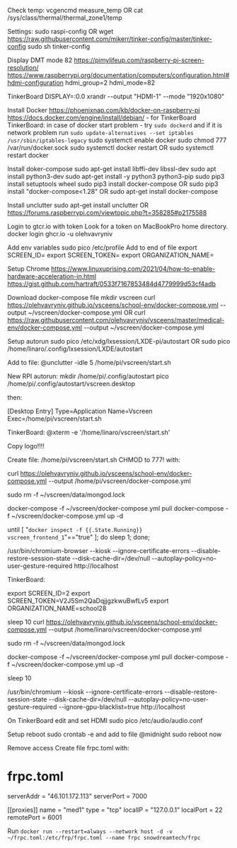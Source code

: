 Check temp:
vcgencmd measure_temp
OR
cat /sys/class/thermal/thermal_zone1/temp

Settings:
sudo raspi-config
OR
wget https://raw.githubusercontent.com/mikerr/tinker-config/master/tinker-config
sudo sh tinker-config

Display
DMT mode 82
https://pimylifeup.com/raspberry-pi-screen-resolution/
https://www.raspberrypi.org/documentation/computers/configuration.html#hdmi-configuration
hdmi_group=2
hdmi_mode=82

TinkerBoard
DISPLAY=:0.0 xrandr --output "HDMI-1" --mode "1920x1080"


Install Docker
https://phoenixnap.com/kb/docker-on-raspberry-pi
https://docs.docker.com/engine/install/debian/ - for TinkerBoard
TinkerBoard: in case of docker start problem - try `sudo dockerd` and if it is network problem run `sudo update-alternatives --set iptables /usr/sbin/iptables-legacy`
sudo systemctl enable docker
sudo chmod 777 /var/run/docker.sock
sudo systemctl docker restart
OR
sudo systemctl restart docker

Install doker-compose
sudo apt-get install libffi-dev libssl-dev
sudo apt install python3-dev
sudo apt-get install -y python3 python3-pip
sudo pip3 install setuptools wheel
sudo pip3 install docker-compose
OR
sudo pip3 install "docker-compose<1.28"
OR
sudo apt-get install docker-compose

Install unclutter
sudo apt-get install unclutter
OR
https://forums.raspberrypi.com/viewtopic.php?t=358285#p2175588

Login to gtcr.io with token
Look for a token on MacBookPro home directory.
docker login ghcr.io -u olehvavryniv

Add env variables
sudo pico /etc/profile
Add to end of file
export SCREEN_ID=
export SCREEN_TOKEN=
export ORGANIZATION_NAME=


Setup Chrome
https://www.linuxuprising.com/2021/04/how-to-enable-hardware-acceleration-in.html
https://gist.github.com/hartraft/0533f7167853484d4779999d53cf4adb


Download docker-compose file
mkdir vscreen
curl https://olehvavryniv.github.io/vsceens/school-env/docker-compose.yml --output ~/vscreen/docker-compose.yml
OR
curl https://raw.githubusercontent.com/olehvavryniv/vsceens/master/medical-env/docker-compose.yml --output ~/vscreen/docker-compose.yml

Setup autorun
sudo pico /etc/xdg/lxsession/LXDE-pi/autostart
OR
sudo pico /home/linaro/.config/lxsession/LXDE/autostart

Add to file:
@unclutter -idle 5
/home/pi/vscreen/start.sh

New RPI autorun:
mkdir /home/pi/.config/autostart
pico /home/pi/.config/autostart/vscreen.desktop

then:

[Desktop Entry]
Type=Application
Name=Vscreen
Exec=/home/pi/vscreen/start.sh


TinkerBoard:
@xterm -e '/home/linaro/vscreen/start.sh'

Copy logo!!!!


Create file:
/home/pi/vscreen/start.sh
CHMOD to 777!
with:

curl https://olehvavryniv.github.io/vsceens/school-env/docker-compose.yml --output /home/pi/vscreen/docker-compose.yml

sudo rm -f ~/vscreen/data/mongod.lock

docker-compose -f ~/vscreen/docker-compose.yml pull
docker-compose -f ~/vscreen/docker-compose.yml up -d

until [ "`docker inspect -f {{.State.Running}} vscreen_frontend_1`"=="true" ]; do
    sleep 1;
done;

/usr/bin/chromium-browser --kiosk --ignore-certificate-errors --disable-restore-session-state --disk-cache-dir=/dev/null --autoplay-policy=no-user-gesture-required http://localhost




TinkerBoard:

export SCREEN_ID=2
export SCREEN_TOKEN=V2J5Sm2QaDqjjgzkwuBwfLv5
export ORGANIZATION_NAME=school28

sleep 10
curl https://olehvavryniv.github.io/vsceens/school-env/docker-compose.yml --output /home/linaro/vscreen/docker-compose.yml

sudo rm -f ~/vscreen/data/mongod.lock

docker-compose -f ~/vscreen/docker-compose.yml pull
docker-compose -f ~/vscreen/docker-compose.yml up -d

sleep 10

/usr/bin/chromium --kiosk --ignore-certificate-errors --disable-restore-session-state --disk-cache-dir=/dev/null --autoplay-policy=no-user-gesture-required --ignore-gpu-blacklist=true http://localhost



On TinkerBoard
edit and set HDMI
sudo pico /etc/audio/audio.conf


Setup reboot
sudo crontab -e
and add to file
@midnight sudo reboot now


Remove access
Create file frpc.toml with:
# frpc.toml
serverAddr = "46.101.172.113"
serverPort = 7000

[[proxies]]
name = "med1"
type = "tcp"
localIP = "127.0.0.1"
localPort = 22
remotePort = 6001

Run
`docker run --restart=always --network host -d -v ~/frpc.toml:/etc/frp/frpc.toml --name frpc snowdreamtech/frpc`